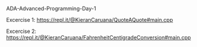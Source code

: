 ADA-Advanced-Programming-Day-1

Excercise 1: https://repl.it/@KieranCaruana/QuoteAQuote#main.cpp

Excercise 2: https://repl.it/@KieranCaruana/FahrenheitCentigradeConversion#main.cpp
